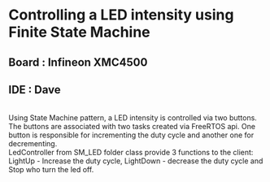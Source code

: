 
#                       Controlling a LED intensity using Finite State Machine 

## Board : Infineon XMC4500
## IDE : Dave

</br>
Using State Machine pattern, a LED intensity is controlled via two buttons. The buttons are associated with two tasks created via FreeRTOS api. One button is responsible for incrementing the duty cycle and another one for decrementing.
</br> 
LedController from SM_LED folder class provide 3 functions to the client: LightUp - Increase the duty cycle, LightDown - decrease the duty cycle and Stop who turn the led off.


